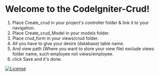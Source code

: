 # Welcome to the CodeIgniter-Crud!

1) Place Create_crud in your project's controller folder & link it to your navigation.
2) Place Create_crud_Model in your models folder.
3) Place crud_form in your views/crud folder.
4) All you have to give your desire (database) table name.
5) And view path (Where you want to store your view file) exclude views folder name, such employee not views/employee.
6) click Save and it's done.

<a href="https://github.com/RatulHasan/CodeIgniter-Crud"><img src="https://img.shields.io/npm/l/vue.svg" alt="License"></a>
